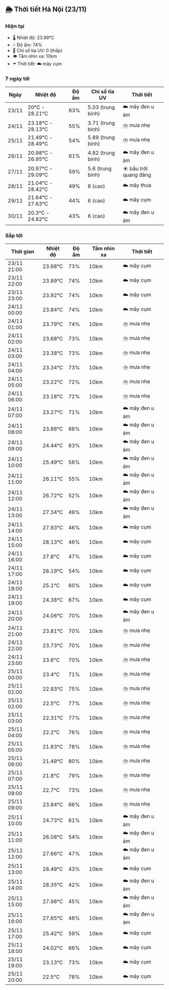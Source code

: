 ## 🌦️ Thời tiết Hà Nội (23/11)

### Hiện tại

- 🌡️ Nhiệt độ: 23.99℃
- 💦 Độ ẩm: 74%
- 🌟 Chỉ số tia UV: 0 (thấp)
- 👁️ Tầm nhìn xa: 10km
- ☂️ Thời tiết: ☁️ mây cụm

### 7 ngày tới

| Ngày | Nhiệt độ | Độ ẩm | Chỉ số tia UV | Thời tiết |
| --- | --- | --- | --- | --- |
| 23/11 | 20℃ - 28.21℃ | 63% | 5.03 (trung bình) | ☁️ mây đen u ám |
| 24/11 | 23.18℃ - 28.13℃ | 55% | 3.71 (trung bình) | ⛈️ mưa nhẹ |
| 25/11 | 21.49℃ - 28.49℃ | 54% | 5.89 (trung bình) | ⛈️ mưa nhẹ |
| 26/11 | 20.98℃ - 26.95℃ | 61% | 4.82 (trung bình) | ☁️ mây đen u ám |
| 27/11 | 20.97℃ - 29.09℃ | 59% | 5.6 (trung bình) | ☀️ bầu trời quang đãng |
| 28/11 | 21.04℃ - 28.42℃ | 49% | 6 (cao) | ☁️ mây thưa |
| 29/11 | 21.64℃ - 27.63℃ | 44% | 6 (cao) | ☁️ mây cụm |
| 30/11 | 20.3℃ - 24.82℃ | 43% | 6 (cao) | ☁️ mây đen u ám |

### Sắp tới

| Thời gian | Nhiệt độ | Độ ẩm | Tầm nhìn xa | Thời tiết |
| --- | --- | --- | --- | --- |
| 23/11 21:00 | 23.98℃ | 73% | 10km | ☁️ mây cụm |
| 23/11 22:00 | 23.99℃ | 74% | 10km | ☁️ mây cụm |
| 23/11 23:00 | 23.92℃ | 74% | 10km | ☁️ mây cụm |
| 24/11 00:00 | 23.84℃ | 74% | 10km | ☁️ mây cụm |
| 24/11 01:00 | 23.79℃ | 74% | 10km | ⛈️ mưa nhẹ |
| 24/11 02:00 | 23.68℃ | 73% | 10km | ⛈️ mưa nhẹ |
| 24/11 03:00 | 23.38℃ | 73% | 10km | ⛈️ mưa nhẹ |
| 24/11 04:00 | 23.34℃ | 73% | 10km | ⛈️ mưa nhẹ |
| 24/11 05:00 | 23.22℃ | 72% | 10km | ⛈️ mưa nhẹ |
| 24/11 06:00 | 23.18℃ | 72% | 10km | ⛈️ mưa nhẹ |
| 24/11 07:00 | 23.27℃ | 71% | 10km | ☁️ mây đen u ám |
| 24/11 08:00 | 23.88℃ | 68% | 10km | ☁️ mây đen u ám |
| 24/11 09:00 | 24.44℃ | 63% | 10km | ☁️ mây đen u ám |
| 24/11 10:00 | 25.49℃ | 58% | 10km | ☁️ mây đen u ám |
| 24/11 11:00 | 26.11℃ | 55% | 10km | ☁️ mây đen u ám |
| 24/11 12:00 | 26.72℃ | 52% | 10km | ☁️ mây đen u ám |
| 24/11 13:00 | 27.34℃ | 49% | 10km | ☁️ mây đen u ám |
| 24/11 14:00 | 27.93℃ | 46% | 10km | ☁️ mây cụm |
| 24/11 15:00 | 28.13℃ | 46% | 10km | ☁️ mây cụm |
| 24/11 16:00 | 27.8℃ | 47% | 10km | ☁️ mây cụm |
| 24/11 17:00 | 26.19℃ | 54% | 10km | ☁️ mây cụm |
| 24/11 18:00 | 25.1℃ | 60% | 10km | ☁️ mây cụm |
| 24/11 19:00 | 24.38℃ | 67% | 10km | ☁️ mây cụm |
| 24/11 20:00 | 24.06℃ | 70% | 10km | ☁️ mây đen u ám |
| 24/11 21:00 | 23.81℃ | 70% | 10km | ⛈️ mưa nhẹ |
| 24/11 22:00 | 23.73℃ | 70% | 10km | ⛈️ mưa nhẹ |
| 24/11 23:00 | 23.6℃ | 70% | 10km | ⛈️ mưa nhẹ |
| 25/11 00:00 | 23.4℃ | 71% | 10km | ⛈️ mưa nhẹ |
| 25/11 01:00 | 22.93℃ | 75% | 10km | ⛈️ mưa nhẹ |
| 25/11 02:00 | 22.5℃ | 77% | 10km | ⛈️ mưa nhẹ |
| 25/11 03:00 | 22.31℃ | 77% | 10km | ⛈️ mưa nhẹ |
| 25/11 04:00 | 22.2℃ | 76% | 10km | ⛈️ mưa nhẹ |
| 25/11 05:00 | 21.83℃ | 78% | 10km | ⛈️ mưa nhẹ |
| 25/11 06:00 | 21.49℃ | 80% | 10km | ⛈️ mưa nhẹ |
| 25/11 07:00 | 21.8℃ | 79% | 10km | ⛈️ mưa nhẹ |
| 25/11 08:00 | 22.7℃ | 73% | 10km | ⛈️ mưa nhẹ |
| 25/11 09:00 | 23.84℃ | 66% | 10km | ⛈️ mưa nhẹ |
| 25/11 10:00 | 24.73℃ | 61% | 10km | ☁️ mây đen u ám |
| 25/11 11:00 | 26.08℃ | 54% | 10km | ☁️ mây đen u ám |
| 25/11 12:00 | 27.66℃ | 47% | 10km | ☁️ mây đen u ám |
| 25/11 13:00 | 28.49℃ | 43% | 10km | ☁️ mây cụm |
| 25/11 14:00 | 28.35℃ | 42% | 10km | ☁️ mây đen u ám |
| 25/11 15:00 | 27.98℃ | 45% | 10km | ☁️ mây đen u ám |
| 25/11 16:00 | 27.65℃ | 48% | 10km | ☁️ mây đen u ám |
| 25/11 17:00 | 25.42℃ | 59% | 10km | ☁️ mây cụm |
| 25/11 18:00 | 24.02℃ | 66% | 10km | ☁️ mây cụm |
| 25/11 19:00 | 23.13℃ | 73% | 10km | ☁️ mây cụm |
| 25/11 20:00 | 22.5℃ | 78% | 10km | ☁️ mây cụm |
